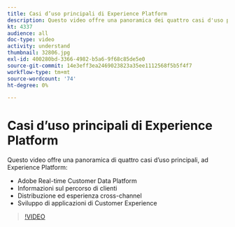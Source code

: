 ```yaml
---
title: Casi d’uso principali di Experience Platform
description: Questo video offre una panoramica dei quattro casi d'uso principali di Adobe Experience Platform&mdash;real-time customer data platform, informazioni sul percorso dei clienti, distribuzione ed esperienza cross-channel, nonché sviluppo di applicazioni per la customer experience.
kt: 4337
audience: all
doc-type: video
activity: understand
thumbnail: 32806.jpg
exl-id: 400280bd-3366-4982-b5a6-9f68c85de5e0
source-git-commit: 14e3eff3ea2469023823a35ee1112568f5b5f4f7
workflow-type: tm+mt
source-wordcount: '74'
ht-degree: 0%

---
```


# Casi d’uso principali di Experience Platform

Questo video offre una panoramica di quattro casi d’uso principali, ad Experience Platform:

* Adobe Real-time Customer Data Platform
* Informazioni sul percorso di clienti
* Distribuzione ed esperienza cross-channel
* Sviluppo di applicazioni di Customer Experience

>[!VIDEO](https://video.tv.adobe.com/v/32806?quality=12&learn=on)

